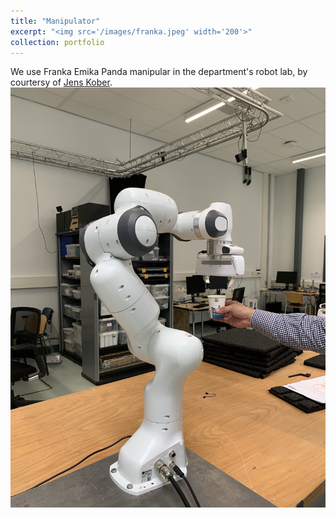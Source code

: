 ```yaml
---
title: "Manipulator"
excerpt: "<img src='/images/franka.jpeg' width='200'>"
collection: portfolio
---
```


We use Franka Emika Panda manipular in the department's robot lab, by courtersy of [Jens Kober](http://www.jenskober.de/).
<img src='/images/franka.jpeg'>

